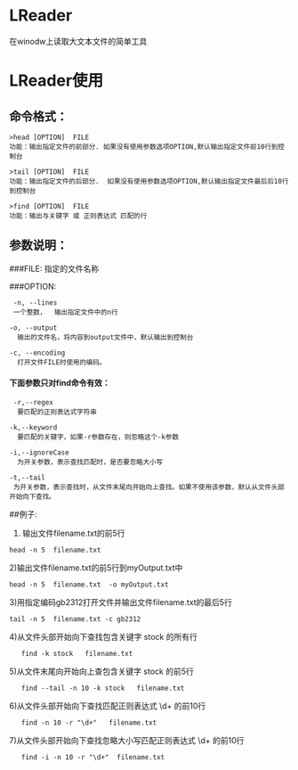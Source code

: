 # LReader
在winodw上读取大文本文件的简单工具

# LReader使用

## 命令格式：
```
>head [OPTION]  FILE
功能：输出指定文件的前部分. 如果没有使用参数选项OPTION,默认输出指定文件前10行到控制台

>tail [OPTION]  FILE
功能：输出指定文件的后部分.  如果没有使用参数选项OPTION,默认输出指定文件最后后10行到控制台

>find [OPTION]  FILE
功能：输出与关键字 或 正则表达式 匹配的行
```

## 参数说明：

###FILE:
 指定的文件名称
 
###OPTION:
```
 -n, --lines
 一个整数，  输出指定文件中的n行
 
-o, --output 
  输出的文件名，将内容到output文件中，默认输出到控制台

-c, --encoding
  打开文件FILE时使用的编码。
```


#### 下面参数只对find命令有效：
```
 -r,--regex
  要匹配的正则表达式字符串
  
-k,--keyword
  要匹配的关键字，如果-r参数存在，则忽略这个-k参数
  
-i,--ignoreCase
  为开关参数，表示查找匹配时，是否要忽略大小写

-t,--tail
 为开关参数，表示查找时，从文件末尾向开始向上查找。如果不使用该参数，默认从文件头部开始向下查找。
```

##例子:
1) 输出文件filename.txt的前5行
```
head -n 5  filename.txt  
```

2)输出文件filename.txt的前5行到myOutput.txt中
```
head -n 5  filename.txt  -o myOutput.txt
```

3)用指定编码gb2312打开文件并输出文件filename.txt的最后5行  
```
tail -n 5  filename.txt -c gb2312
```

4)从文件头部开始向下查找包含关键字 stock 的所有行
```
   find -k stock   filename.txt
```
5)从文件末尾向开始向上查包含关键字 stock 的前5行
```
   find --tail -n 10 -k stock   filename.txt
```
6)从文件头部开始向下查找匹配正则表达式 \d+ 的前10行
```
   find -n 10 -r "\d+"   filename.txt
```
   
7)从文件头部开始向下查找忽略大小写匹配正则表达式 \d+ 的前10行
```
   find -i -n 10 -r "\d+"  filename.txt
```

